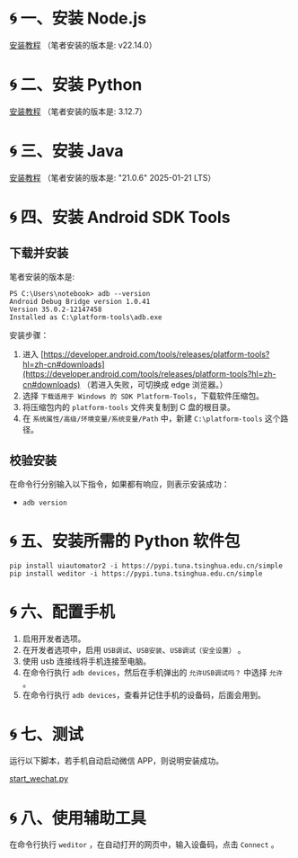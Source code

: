 # 🌀 一、安装 Node.js

[安装教程](../../../nodejs/安装.md) （笔者安装的版本是: v22.14.0）

# 🌀 二、安装 Python

[安装教程](../../../python/安装/index.md) （笔者安装的版本是: 3.12.7）

# 🌀 三、安装 Java

[安装教程](../../../java/安装.md) （笔者安装的版本是: "21.0.6" 2025-01-21 LTS）

# 🌀 四、安装 Android SDK Tools

## 下载并安装

笔者安装的版本是:

```
PS C:\Users\notebook> adb --version
Android Debug Bridge version 1.0.41
Version 35.0.2-12147458
Installed as C:\platform-tools\adb.exe
```

安装步骤：

1. 进入 [https://developer.android.com/tools/releases/platform-tools?hl=zh-cn#downloads](https://developer.android.com/tools/releases/platform-tools?hl=zh-cn#downloads) （若进入失败，可切换成 edge 浏览器。）
2. 选择 `下载适用于 Windows 的 SDK Platform-Tools`，下载软件压缩包。
3. 将压缩包内的 `platform-tools` 文件夹复制到 C 盘的根目录。
4. 在 `系统属性/高级/环境变量/系统变量/Path` 中，新建 `C:\platform-tools` 这个路径。

## 校验安装

在命令行分别输入以下指令，如果都有响应，则表示安装成功：

* `adb version`

# 🌀 五、安装所需的 Python 软件包

```
pip install uiautomator2 -i https://pypi.tuna.tsinghua.edu.cn/simple
pip install weditor -i https://pypi.tuna.tsinghua.edu.cn/simple
```

# 🌀 六、配置手机

1. 启用开发者选项。
2. 在开发者选项中，启用 `USB调试`、`USB安装`、`USB调试（安全设置）` 。
3. 使用 usb 连接线将手机连接至电脑。
4. 在命令行执行 `adb devices`，然后在手机弹出的 `允许USB调试吗？` 中选择 `允许` 。
5. 在命令行执行 `adb devices`，查看并记住手机的设备码，后面会用到。

# 🌀 七、测试

运行以下脚本，若手机自动启动微信 APP，则说明安装成功。

[start_wechat.py](start_wechat.py)

# 🌀 八、使用辅助工具

在命令行执行 `weditor` ，在自动打开的网页中，输入设备码，点击 `Connect` 。
